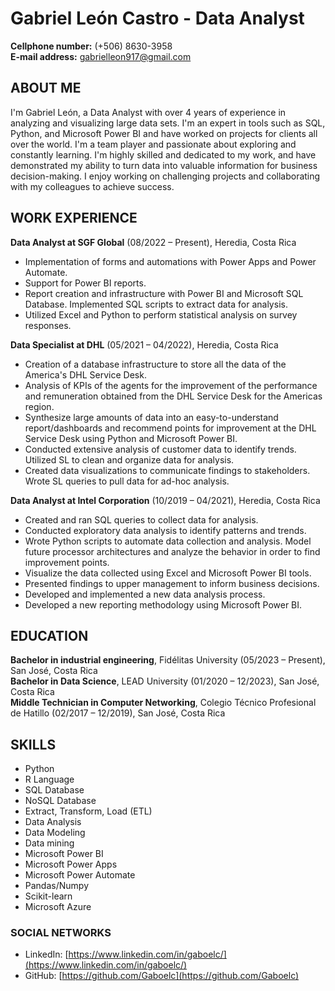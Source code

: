 # Gabriel León Castro - Data Analyst

**Cellphone number:** (+506) 8630-3958  
**E-mail address:** gabrielleon917@gmail.com

## ABOUT ME

I'm Gabriel León, a Data Analyst with over 4 years of experience in analyzing and visualizing large data sets. I'm an expert in tools such as SQL, Python, and Microsoft Power BI and have worked on projects for clients all over the world. I'm a team player and passionate about exploring and constantly learning. I'm highly skilled and dedicated to my work, and have demonstrated my ability to turn data into valuable information for business decision-making. I enjoy working on challenging projects and collaborating with my colleagues to achieve success.

## WORK EXPERIENCE

**Data Analyst at SGF Global** (08/2022 – Present), Heredia, Costa Rica

- Implementation of forms and automations with Power Apps and Power Automate.
- Support for Power BI reports.
- Report creation and infrastructure with Power BI and Microsoft SQL Database. Implemented SQL scripts to extract data for analysis.
- Utilized Excel and Python to perform statistical analysis on survey responses.

**Data Specialist at DHL** (05/2021 – 04/2022), Heredia, Costa Rica

- Creation of a database infrastructure to store all the data of the America's DHL Service Desk.
- Analysis of KPIs of the agents for the improvement of the performance and remuneration obtained from the DHL Service Desk for the Americas region.
- Synthesize large amounts of data into an easy-to-understand report/dashboards and recommend points for improvement at the DHL Service Desk using Python and Microsoft Power BI.
- Conducted extensive analysis of customer data to identify trends. Utilized SL to clean and organize data for analysis.
- Created data visualizations to communicate findings to stakeholders. Wrote SL queries to pull data for ad-hoc analysis.

**Data Analyst at Intel Corporation** (10/2019 – 04/2021), Heredia, Costa Rica

- Created and ran SQL queries to collect data for analysis.
- Conducted exploratory data analysis to identify patterns and trends.
- Wrote Python scripts to automate data collection and analysis. Model future processor architectures and analyze the behavior in order to find improvement points.
- Visualize the data collected using Excel and Microsoft Power BI tools.
- Presented findings to upper management to inform business decisions.
- Developed and implemented a new data analysis process.
- Developed a new reporting methodology using Microsoft Power BI.

## EDUCATION
**Bachelor in industrial engineering**, Fidélitas University (05/2023 – Present), San José, Costa Rica  
**Bachelor in Data Science**, LEAD University (01/2020 – 12/2023), San José, Costa Rica  
**Middle Technician in Computer Networking**, Colegio Técnico Profesional de Hatillo (02/2017 – 12/2019), San José, Costa Rica

## SKILLS

- Python
- R Language
- SQL Database
- NoSQL Database
- Extract, Transform, Load (ETL)
- Data Analysis
- Data Modeling
- Data mining
- Microsoft Power BI
- Microsoft Power Apps
- Microsoft Power Automate
- Pandas/Numpy
- Scikit-learn
- Microsoft Azure

### SOCIAL NETWORKS

- LinkedIn: [https://www.linkedin.com/in/gaboelc/](https://www.linkedin.com/in/gaboelc/)
- GitHub: [https://github.com/Gaboelc](https://github.com/Gaboelc)
